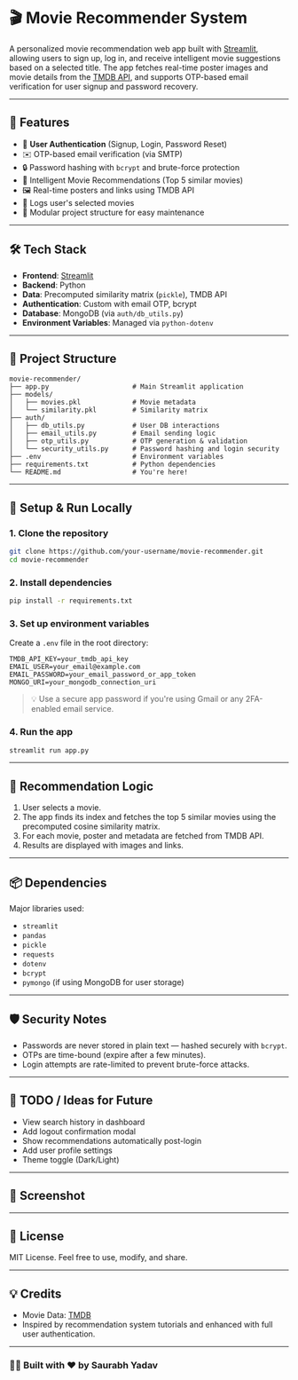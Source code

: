 
# 🎬 Movie Recommender System

A personalized movie recommendation web app built with [Streamlit](https://streamlit.io/), allowing users to sign up, log in, and receive intelligent movie suggestions based on a selected title. The app fetches real-time poster images and movie details from the [TMDB API](https://www.themoviedb.org/documentation/api), and supports OTP-based email verification for user signup and password recovery.

---

## 🚀 Features

- 🔐 **User Authentication** (Signup, Login, Password Reset)
- ✉️ OTP-based email verification (via SMTP)
- 🔒 Password hashing with `bcrypt` and brute-force protection
- 🎥 Intelligent Movie Recommendations (Top 5 similar movies)
- 🖼️ Real-time posters and links using TMDB API
- 📜 Logs user's selected movies
- 📂 Modular project structure for easy maintenance

---

## 🛠️ Tech Stack

- **Frontend**: [Streamlit](https://streamlit.io/)
- **Backend**: Python
- **Data**: Precomputed similarity matrix (`pickle`), TMDB API
- **Authentication**: Custom with email OTP, bcrypt
- **Database**: MongoDB (via `auth/db_utils.py`)
- **Environment Variables**: Managed via `python-dotenv`

---

## 📁 Project Structure

```
movie-recommender/
├── app.py                     # Main Streamlit application
├── models/
│   ├── movies.pkl             # Movie metadata
│   └── similarity.pkl         # Similarity matrix
├── auth/
│   ├── db_utils.py            # User DB interactions
│   ├── email_utils.py         # Email sending logic
│   ├── otp_utils.py           # OTP generation & validation
│   └── security_utils.py      # Password hashing and login security
├── .env                       # Environment variables
├── requirements.txt           # Python dependencies
└── README.md                  # You're here!
```

---

## 🧪 Setup & Run Locally

### 1. Clone the repository

```bash
git clone https://github.com/your-username/movie-recommender.git
cd movie-recommender
```

### 2. Install dependencies

```bash
pip install -r requirements.txt
```

### 3. Set up environment variables

Create a `.env` file in the root directory:

```env
TMDB_API_KEY=your_tmdb_api_key
EMAIL_USER=your_email@example.com
EMAIL_PASSWORD=your_email_password_or_app_token
MONGO_URI=your_mongodb_connection_uri
```

> 💡 Use a secure app password if you're using Gmail or any 2FA-enabled email service.

### 4. Run the app

```bash
streamlit run app.py
```

---

## 🧠 Recommendation Logic

1. User selects a movie.
2. The app finds its index and fetches the top 5 similar movies using the precomputed cosine similarity matrix.
3. For each movie, poster and metadata are fetched from TMDB API.
4. Results are displayed with images and links.

---

## 📦 Dependencies

Major libraries used:

- `streamlit`
- `pandas`
- `pickle`
- `requests`
- `dotenv`
- `bcrypt`
- `pymongo` (if using MongoDB for user storage)

---

## 🛡️ Security Notes

- Passwords are never stored in plain text — hashed securely with `bcrypt`.
- OTPs are time-bound (expire after a few minutes).
- Login attempts are rate-limited to prevent brute-force attacks.

---

## 📌 TODO / Ideas for Future

- View search history in dashboard
- Add logout confirmation modal
- Show recommendations automatically post-login
- Add user profile settings
- Theme toggle (Dark/Light)

---

## 📸 Screenshot



---

## 📄 License

MIT License. Feel free to use, modify, and share.

---

## 💡 Credits

- Movie Data: [TMDB](https://www.themoviedb.org/)
- Inspired by recommendation system tutorials and enhanced with full user authentication.

---

### 🧑‍💻 Built with ❤️ by Saurabh Yadav
